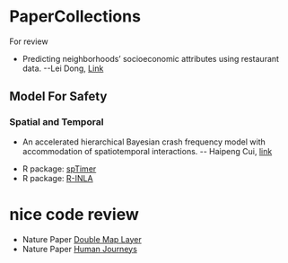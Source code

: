 # PaperCollections
For review

* Predicting neighborhoods’ socioeconomic attributes using restaurant data. --Lei Dong, [Link](https://www.pnas.org/content/pnas/116/31/15447.full.pdf)




## Model For Safety

### Spatial and Temporal
* An accelerated hierarchical Bayesian crash frequency model with accommodation of spatiotemporal interactions. -- Haipeng Cui, [link](https://www.sciencedirect.com/science/article/pii/S000145752100049X) 
- R package: [spTimer](https://www.southampton.ac.uk/~sks/research/papers/spTimeRpaper.pdf)
- R package: [R-INLA](https://www.r-inla.org/)




# nice code review 

* Nature Paper [Double Map Layer](https://github.com/snap-stanford/covid-mobility/blob/master/make_network_map.ipynb)
* Nature Paper [Human Journeys](https://arxiv.org/ftp/arxiv/papers/2109/2109.00058.pdf)

